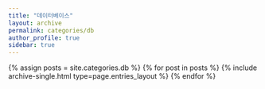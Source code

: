 ```yaml
---
title: "데이터베이스"
layout: archive
permalink: categories/db
author_profile: true
sidebar: true
---
```


{% assign posts = site.categories.db %}
{% for post in posts %} {% include archive-single.html type=page.entries_layout %} {% endfor %}